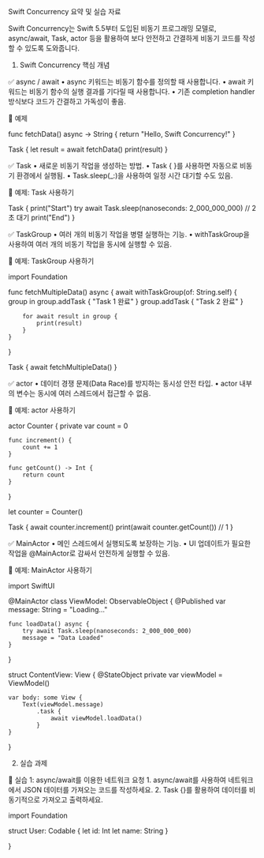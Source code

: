 Swift Concurrency 요약 및 실습 자료

Swift Concurrency는 Swift 5.5부터 도입된 비동기 프로그래밍 모델로, async/await, Task, actor 등을 활용하여 보다 안전하고 간결하게 비동기 코드를 작성할 수 있도록 도와줍니다.

1. Swift Concurrency 핵심 개념

✅ async / await
	•	async 키워드는 비동기 함수를 정의할 때 사용합니다.
	•	await 키워드는 비동기 함수의 실행 결과를 기다릴 때 사용합니다.
	•	기존 completion handler 방식보다 코드가 간결하고 가독성이 좋음.

📌 예제

func fetchData() async -> String {
    return "Hello, Swift Concurrency!"
}

Task {
    let result = await fetchData()
    print(result)
}

✅ Task
	•	새로운 비동기 작업을 생성하는 방법.
	•	Task { }를 사용하면 자동으로 비동기 환경에서 실행됨.
	•	Task.sleep(_:)을 사용하여 일정 시간 대기할 수도 있음.

📌 예제: Task 사용하기

Task {
    print("Start")
    try await Task.sleep(nanoseconds: 2_000_000_000) // 2초 대기
    print("End")
}

✅ TaskGroup
	•	여러 개의 비동기 작업을 병렬 실행하는 기능.
	•	withTaskGroup을 사용하여 여러 개의 비동기 작업을 동시에 실행할 수 있음.

📌 예제: TaskGroup 사용하기

import Foundation

func fetchMultipleData() async {
    await withTaskGroup(of: String.self) { group in
        group.addTask { "Task 1 완료" }
        group.addTask { "Task 2 완료" }

        for await result in group {
            print(result)
        }
    }
}

Task {
    await fetchMultipleData()
}

✅ actor
	•	데이터 경쟁 문제(Data Race)를 방지하는 동시성 안전 타입.
	•	actor 내부의 변수는 동시에 여러 스레드에서 접근할 수 없음.

📌 예제: actor 사용하기

actor Counter {
    private var count = 0

    func increment() {
        count += 1
    }

    func getCount() -> Int {
        return count
    }
}

let counter = Counter()

Task {
    await counter.increment()
    print(await counter.getCount()) // 1
}

✅ MainActor
	•	메인 스레드에서 실행되도록 보장하는 기능.
	•	UI 업데이트가 필요한 작업을 @MainActor로 감싸서 안전하게 실행할 수 있음.

📌 예제: MainActor 사용하기

import SwiftUI

@MainActor
class ViewModel: ObservableObject {
    @Published var message: String = "Loading..."

    func loadData() async {
        try await Task.sleep(nanoseconds: 2_000_000_000)
        message = "Data Loaded"
    }
}

struct ContentView: View {
    @StateObject private var viewModel = ViewModel()

    var body: some View {
        Text(viewModel.message)
            .task {
                await viewModel.loadData()
            }
    }
}

2. 실습 과제

📌 실습 1: async/await를 이용한 네트워크 요청
	1.	async/await를 사용하여 네트워크에서 JSON 데이터를 가져오는 코드를 작성하세요.
	2.	Task {}를 활용하여 데이터를 비동기적으로 가져오고 출력하세요.

import Foundation

struct User: Codable {
    let id: Int
    let name: String
}

}
